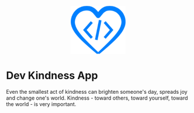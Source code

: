 <div style="text-align: center;"><img width="150" src="docs/dev-kindness.png"></div>

# Dev Kindness App

Even the smallest act of kindness can brighten someone's day, spreads joy and change one's world. Kindness - toward others, toward yourself, toward the world - is very important.